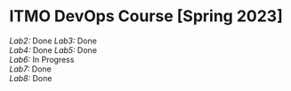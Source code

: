 # ITMO DevOps Course [Spring 2023]

*Lab2:* Done 
*Lab3:* Done  
*Lab4:* Done 
*Lab5:* Done  
*Lab6:* In Progress  
*Lab7:* Done  
*Lab8:* Done    